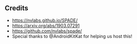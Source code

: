 
## Credits

- https://nvlabs.github.io/SPADE/
- https://arxiv.org/abs/1903.07291
- https://github.com/nvlabs/spade/
- Special thanks to @AndroidKitKat for helping us host this!

